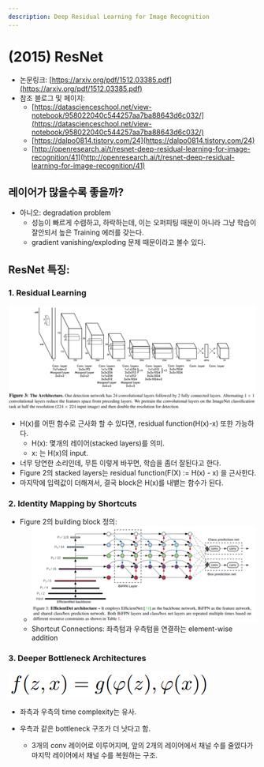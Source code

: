 ```yaml
---
description: Deep Residual Learning for Image Recognition
---
```


# \(2015\) ResNet

* 논문링크: [https://arxiv.org/pdf/1512.03385.pdf](https://arxiv.org/pdf/1512.03385.pdf)
* 참조 블로그 및 페이지:
  * [https://datascienceschool.net/view-notebook/958022040c544257aa7ba88643d6c032/](https://datascienceschool.net/view-notebook/958022040c544257aa7ba88643d6c032/)
  * [https://dalpo0814.tistory.com/24](https://dalpo0814.tistory.com/24)
  * [http://openresearch.ai/t/resnet-deep-residual-learning-for-image-recognition/41](http://openresearch.ai/t/resnet-deep-residual-learning-for-image-recognition/41)



## 레이어가 많을수록 좋을까?

* 아니오: degradation problem
  * 성능이 빠르게 수렴하고, 하락하는데, 이는 오퍼피팅 때문이 아니라 그냥 학습이 잘안되서 높은 Training 에러를 갖는다.
  * gradient vanishing/exploding 문제 때문이라고 볼수 있다. 

## ResNet 특징:

### 1. Residual Learning

![](../.gitbook/assets/image%20%2851%29.png)

* H\(x\)를 어떤 함수로 근사화 할 수 있다면, residual function\(H\(x\)-x\) 또한 가능하다.
  * H\(x\):  몇개의 레이어\(stacked layers\)를 의미.
  * x: 는 H\(x\)의 input.
* 너무 당연한 소리인데, 무튼 이렇게 바꾸면, 학습을 좀더 잘된다고 한다.
* Figure 2의 stacked layers는 residual function\(F\(X\) :=  H\(x\) - x\) 을 근사한다. 
* 마지막에 입력값이 더해져서, 결국 block은 H\(x\)를 내뱉는 함수가 된다.

### 2. Identity Mapping by Shortcuts

* Figure 2의 building block 정의:
  * ![](../.gitbook/assets/image%20%2878%29.png)
  * Shortcut Connections: 좌측텀과 우측텀을 연결하는 element-wise addition

### 3. Deeper Bottleneck Architectures

![](../.gitbook/assets/image%20%2863%29.png)

* 좌측과 우측의 time complexity는 유사.
* 우측과 같은 bottleneck 구조가 더 낫다고 함.

  * 3개의 conv 레이어로 이루어지며,  앞의 2개의 레이어에서 채널 수를  줄였다가 마지막 레이어에서 채널 수를 복원하는 구조.







